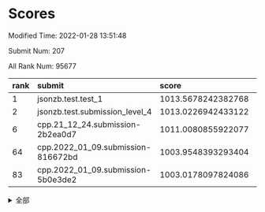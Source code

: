 # Scores

Modified Time: 2022-01-28 13:51:48

Submit Num: 207

All Rank Num: 95677

| rank |               submit               |       score        |       sigma        | pk_num |
| :--- | :--------------------------------- | :----------------- | :----------------- | :----- |
| 1    | jsonzb.test.test_1                 | 1013.5678242382768 | 0.7960222341067716 | 1850   |
| 2    | jsonzb.test.submission_level_4     | 1013.0226942433122 | 0.7897309457497524 | 1846   |
| 6    | cpp.21_12_24.submission-2b2ea0d7   | 1011.0080855922077 | 0.7499709960874102 | 1845   |
| 64   | cpp.2022_01_09.submission-816672bd | 1003.9548393293404 | 0.708029468265395  | 1849   |
| 83   | cpp.2022_01_09.submission-5b0e3de2 | 1003.0178097824086 | 0.7031502756626974 | 1851   |


<details>
<summary>全部</summary>

| rank |                 submit                 |       score        |       sigma        | pk_num |
| :--- | :------------------------------------- | :----------------- | :----------------- | :----- |
| 1    | jsonzb.test.test_1                     | 1013.5678242382768 | 0.7960222341067716 | 1850   |
| 2    | jsonzb.test.submission_level_4         | 1013.0226942433122 | 0.7897309457497524 | 1846   |
| 3    | gobigger.level_3.submission_level_3_31 | 1011.5674337602151 | 0.7782212963902401 | 1853   |
| 4    | gobigger.level_3.submission_level_3_9  | 1011.4919243583682 | 0.7844032080882976 | 1849   |
| 5    | gobigger.level_3.submission_level_3_27 | 1011.1058143277787 | 0.7518466144583904 | 1850   |
| 6    | cpp.21_12_24.submission-2b2ea0d7       | 1011.0080855922077 | 0.7499709960874102 | 1845   |
| 7    | gobigger.level_3.submission_level_3_0  | 1010.9723536790639 | 0.7516736157244609 | 1851   |
| 8    | gobigger.level_3.submission_level_3_17 | 1010.8616349546569 | 0.7629819432642126 | 1849   |
| 9    | gobigger.level_3.submission_level_3_5  | 1010.8309224425708 | 0.7945051366777199 | 1851   |
| 10   | gobigger.level_3.submission_level_3_39 | 1010.7336540495129 | 0.7480271746452812 | 1845   |
| 11   | gobigger.level_3.submission_level_3_13 | 1010.653847980196  | 0.7563830115191069 | 1849   |
| 12   | gobigger.level_3.submission_level_3_21 | 1010.6264489623841 | 0.7619104997132363 | 1851   |
| 13   | gobigger.level_3.submission_level_3_2  | 1010.3926093225684 | 0.7639261449368491 | 1846   |
| 14   | gobigger.level_3.submission_level_3_6  | 1010.2858065134401 | 0.7662354562175854 | 1849   |
| 15   | gobigger.level_3.submission_level_3_25 | 1010.2543566643244 | 0.7650406554630296 | 1853   |
| 16   | gobigger.level_3.submission_level_3_18 | 1010.2191451646701 | 0.7558648991464385 | 1851   |
| 17   | gobigger.level_3.submission_level_3_34 | 1010.2088397876364 | 0.7846052874956213 | 1848   |
| 18   | gobigger.level_3.submission_level_3_47 | 1010.0726200201157 | 0.7354156738250771 | 1851   |
| 19   | gobigger.level_3.submission_level_3_4  | 1010.041015532652  | 0.7702499133318499 | 1851   |
| 20   | gobigger.level_3.submission_level_3_32 | 1009.9648661814431 | 0.764290655697496  | 1853   |
| 21   | gobigger.level_3.submission_level_3_8  | 1009.9046810321178 | 0.7641684039416549 | 1850   |
| 22   | gobigger.level_3.submission_level_3_29 | 1009.8704798019716 | 0.7534652071968347 | 1849   |
| 23   | gobigger.level_3.submission_level_3_40 | 1009.848228170409  | 0.741781952574742  | 1856   |
| 24   | gobigger.level_3.submission_level_3_37 | 1009.8433886037043 | 0.7665770185927504 | 1852   |
| 25   | gobigger.level_3.submission_level_3_42 | 1009.829855476141  | 0.7754218419659883 | 1851   |
| 26   | gobigger.level_3.submission_level_3_14 | 1009.7782564223687 | 0.7659126801462363 | 1849   |
| 27   | gobigger.level_3.submission_level_3_20 | 1009.7060654875226 | 0.7528934309232386 | 1851   |
| 28   | gobigger.level_3.submission_level_3_7  | 1009.674727189054  | 0.7448648555137342 | 1848   |
| 29   | gobigger.level_3.submission_level_3_43 | 1009.6648129215251 | 0.7583737372312621 | 1851   |
| 30   | gobigger.level_3.submission_level_3_22 | 1009.6193143926904 | 0.7457039431035922 | 1848   |
| 31   | gobigger.level_3.submission_level_3_28 | 1009.603349190797  | 0.7426419351927946 | 1853   |
| 32   | gobigger.level_3.submission_level_3_11 | 1009.5535350774938 | 0.7641873531149452 | 1852   |
| 33   | gobigger.level_3.submission_level_3_1  | 1009.5456607913932 | 0.7454232276424765 | 1853   |
| 34   | gobigger.level_3.submission_level_3_30 | 1009.5382948072596 | 0.740263221448397  | 1851   |
| 35   | gobigger.level_3.submission_level_3_16 | 1009.5001515189128 | 0.7575327767722493 | 1847   |
| 36   | gobigger.level_3.submission_level_3_3  | 1009.4945278087608 | 0.7408657576925759 | 1847   |
| 37   | gobigger.level_3.submission_level_3_23 | 1009.4613259425441 | 0.741829297937782  | 1852   |
| 38   | gobigger.level_3.submission_level_3_26 | 1009.4278049425874 | 0.7562625382377314 | 1848   |
| 39   | gobigger.level_3.submission_level_3_38 | 1009.3900822710787 | 0.7719430339922462 | 1850   |
| 40   | gobigger.level_3.submission_level_3_24 | 1009.2870425959713 | 0.7578065727065334 | 1851   |
| 41   | gobigger.level_3.submission_level_3_36 | 1009.2218082157827 | 0.7469324409050156 | 1851   |
| 42   | gobigger.level_3.submission_level_3_12 | 1009.1522194494762 | 0.7359899021163493 | 1851   |
| 43   | gobigger.level_3.submission_level_3_19 | 1009.1092365325908 | 0.7405338512637326 | 1845   |
| 44   | gobigger.level_3.submission_level_3_10 | 1009.1072204509094 | 0.7252301007705987 | 1848   |
| 45   | gobigger.level_3.submission_level_3_45 | 1009.0156299383674 | 0.7453438114054985 | 1844   |
| 46   | gobigger.level_3.submission_level_3_41 | 1008.94759408487   | 0.7669144171423498 | 1848   |
| 47   | gobigger.level_3.submission_level_3_49 | 1008.9253750619714 | 0.7375129976499172 | 1848   |
| 48   | gobigger.level_3.submission_level_3_48 | 1008.9169921640026 | 0.7596398892228856 | 1845   |
| 49   | gobigger.level_3.submission_level_3_33 | 1008.5578726557943 | 0.7541134425061162 | 1846   |
| 50   | gobigger.level_3.submission_level_3_15 | 1008.4914481874431 | 0.7418024996656254 | 1853   |
| 51   | gobigger.level_3.submission_level_3_44 | 1008.3926449203155 | 0.7479171270881938 | 1853   |
| 52   | gobigger.level_3.submission_level_3_35 | 1007.9328204600313 | 0.7602857074577718 | 1855   |
| 53   | gobigger.level_3.submission_level_3_46 | 1007.8973693627089 | 0.7226466794993011 | 1850   |
| 54   | gobigger.level_1.submission_level_1_32 | 1005.4337750099698 | 0.7154945771023393 | 1842   |
| 55   | gobigger.level_1.submission_level_1_0  | 1005.0255558301916 | 0.7242971007771816 | 1849   |
| 56   | gobigger.level_1.submission_level_1_3  | 1004.8014745900483 | 0.7127120303869248 | 1847   |
| 57   | gobigger.level_1.submission_level_1_21 | 1004.7358275376599 | 0.7244017576973752 | 1850   |
| 58   | gobigger.level_1.submission_level_1_5  | 1004.6064502709114 | 0.71405277501333   | 1847   |
| 59   | gobigger.level_1.submission_level_1_22 | 1004.2967445876022 | 0.7220771987812467 | 1850   |
| 60   | gobigger.level_1.submission_level_1_11 | 1004.2873237388876 | 0.721037553196948  | 1848   |
| 61   | gobigger.level_1.submission_level_1_13 | 1004.0674227474739 | 0.7125489610516074 | 1851   |
| 62   | gobigger.level_1.submission_level_1_39 | 1003.9968123768542 | 0.7170565810475418 | 1850   |
| 63   | gobigger.level_1.submission_level_1_49 | 1003.9870735713107 | 0.7161805504518607 | 1853   |
| 64   | cpp.2022_01_09.submission-816672bd     | 1003.9548393293404 | 0.708029468265395  | 1849   |
| 65   | gobigger.level_1.submission_level_1_7  | 1003.9163043865152 | 0.7163826555668721 | 1842   |
| 66   | gobigger.level_1.submission_level_1_16 | 1003.8640074868065 | 0.7165748130085386 | 1845   |
| 67   | gobigger.level_1.submission_level_1_6  | 1003.8631376705592 | 0.7321644853266979 | 1844   |
| 68   | gobigger.level_1.submission_level_1_20 | 1003.7953400489782 | 0.7179924037966332 | 1849   |
| 69   | gobigger.level_1.submission_level_1_36 | 1003.769076886344  | 0.7102736850715926 | 1846   |
| 70   | gobigger.level_1.submission_level_1_33 | 1003.6122624011787 | 0.7042918284233753 | 1843   |
| 71   | gobigger.level_1.submission_level_1_17 | 1003.5328123413757 | 0.7174593377638712 | 1848   |
| 72   | gobigger.level_1.submission_level_1_45 | 1003.4601955413855 | 0.7214218995344261 | 1848   |
| 73   | gobigger.level_1.submission_level_1_25 | 1003.3562769176137 | 0.7144077307828933 | 1847   |
| 74   | gobigger.level_1.submission_level_1_29 | 1003.3391473736272 | 0.7182646386376138 | 1849   |
| 75   | gobigger.level_1.submission_level_1_18 | 1003.3261791956219 | 0.7208666857593962 | 1847   |
| 76   | gobigger.level_1.submission_level_1_24 | 1003.2754245075715 | 0.7153863385429848 | 1851   |
| 77   | gobigger.level_1.submission_level_1_31 | 1003.24530501302   | 0.7198901376881419 | 1845   |
| 78   | gobigger.level_1.submission_level_1_1  | 1003.2349627409109 | 0.7200603006460381 | 1851   |
| 79   | gobigger.level_1.submission_level_1_10 | 1003.1940809134044 | 0.7253238265161713 | 1847   |
| 80   | gobigger.level_1.submission_level_1_9  | 1003.1694401731605 | 0.71185133060496   | 1841   |
| 81   | gobigger.level_1.submission_level_1_28 | 1003.1295095842842 | 0.7121784508265652 | 1850   |
| 82   | gobigger.level_1.submission_level_1_15 | 1003.0625198791338 | 0.7144069736280344 | 1851   |
| 83   | cpp.2022_01_09.submission-5b0e3de2     | 1003.0178097824086 | 0.7031502756626974 | 1851   |
| 84   | gobigger.level_1.submission_level_1_43 | 1003.000488792174  | 0.7188227834974338 | 1848   |
| 85   | gobigger.level_1.submission_level_1_46 | 1002.9897278830913 | 0.7112205969724914 | 1840   |
| 86   | gobigger.level_1.submission_level_1_44 | 1002.9727670002236 | 0.7182689977109893 | 1849   |
| 87   | gobigger.level_1.submission_level_1_26 | 1002.9453363927125 | 0.7186626346972455 | 1846   |
| 88   | gobigger.level_1.submission_level_1_35 | 1002.937999045829  | 0.7125387913828355 | 1853   |
| 89   | gobigger.level_1.submission_level_1_2  | 1002.9281596193435 | 0.7179615221705689 | 1848   |
| 90   | gobigger.level_1.submission_level_1_48 | 1002.9102479678634 | 0.7280329161917678 | 1848   |
| 91   | gobigger.level_1.submission_level_1_42 | 1002.795747917081  | 0.7179156640808049 | 1850   |
| 92   | gobigger.level_1.submission_level_1_34 | 1002.7852614975418 | 0.7085628857356756 | 1852   |
| 93   | gobigger.level_1.submission_level_1_41 | 1002.7273232899349 | 0.7155987707274689 | 1853   |
| 94   | gobigger.level_1.submission_level_1_30 | 1002.7026682971965 | 0.7076346206181342 | 1851   |
| 95   | gobigger.level_1.submission_level_1_40 | 1002.6602597937052 | 0.7076344616614194 | 1850   |
| 96   | gobigger.level_1.submission_level_1_19 | 1002.6016206213984 | 0.7083389679406006 | 1853   |
| 97   | gobigger.level_1.submission_level_1_14 | 1002.5854314190626 | 0.7119352299130987 | 1844   |
| 98   | gobigger.level_1.submission_level_1_8  | 1002.5296732282633 | 0.7138416754911889 | 1849   |
| 99   | gobigger.level_1.submission_level_1_12 | 1002.280846221872  | 0.714939422243036  | 1845   |
| 100  | gobigger.level_1.submission_level_1_38 | 1002.2684129281366 | 0.7127373604360936 | 1847   |
| 101  | gobigger.level_1.submission_level_1_4  | 1002.2172729702536 | 0.709236521326423  | 1849   |
| 102  | gobigger.level_1.submission_level_1_23 | 1002.1549499500908 | 0.722479668807602  | 1845   |
| 103  | gobigger.level_1.submission_level_1_47 | 1002.0957325283738 | 0.712503755479322  | 1849   |
| 104  | gobigger.level_1.submission_level_1_27 | 1002.0731431278484 | 0.7113361663296948 | 1849   |
| 105  | gobigger.level_1.submission_level_1_37 | 1001.9933779818598 | 0.7225454665925378 | 1846   |
| 106  | gobigger.random.submission_random_14   | 997.3667138303139  | 0.7055025034980374 | 1849   |
| 107  | gobigger.random.submission_random_28   | 997.2456030574568  | 0.7066271758167901 | 1848   |
| 108  | gobigger.random.submission_random_37   | 997.1135074265934  | 0.7165910177059058 | 1852   |
| 109  | gobigger.random.submission_random_9    | 997.0477435141355  | 0.7133886966661476 | 1847   |
| 110  | gobigger.random.submission_random_11   | 996.9922054337881  | 0.7097698217255022 | 1850   |
| 111  | gobigger.random.submission_random_39   | 996.9447471400229  | 0.7105352973853303 | 1850   |
| 112  | gobigger.random.submission_random_18   | 996.9387516997987  | 0.7078733732887643 | 1845   |
| 113  | gobigger.random.submission_random_10   | 996.9042155572873  | 0.7097840177557959 | 1854   |
| 114  | gobigger.random.submission_random_49   | 996.8183441220816  | 0.710673283256038  | 1851   |
| 115  | gobigger.random.submission_random_6    | 996.808539405854   | 0.7004836053808132 | 1849   |
| 116  | gobigger.random.submission_random_16   | 996.7309293308214  | 0.709812269660693  | 1847   |
| 117  | gobigger.random.submission_random_30   | 996.6578361525657  | 0.7238330964137056 | 1846   |
| 118  | gobigger.random.submission_random_34   | 996.6044909697453  | 0.7013166487144221 | 1854   |
| 119  | gobigger.random.submission_random_41   | 996.5981422497446  | 0.707797295417437  | 1846   |
| 120  | gobigger.random.submission_random_27   | 996.3764997925363  | 0.7112298597214097 | 1845   |
| 121  | gobigger.random.submission_random_45   | 996.369309025961   | 0.7126087872296204 | 1850   |
| 122  | gobigger.random.submission_random_2    | 996.3505191076614  | 0.7066594005591923 | 1850   |
| 123  | gobigger.random.submission_random_0    | 996.3503289174837  | 0.6980038412904221 | 1847   |
| 124  | gobigger.random.submission_random_23   | 996.2911519111782  | 0.711636756491207  | 1844   |
| 125  | gobigger.random.submission_random_46   | 996.2736514033938  | 0.7262393610391887 | 1848   |
| 126  | gobigger.random.submission_random_5    | 996.2594804414686  | 0.7187888571143519 | 1851   |
| 127  | gobigger.random.submission_random_29   | 996.2500422600672  | 0.7235372905732153 | 1844   |
| 128  | gobigger.random.submission_random_17   | 996.2350249234223  | 0.7160540988358391 | 1853   |
| 129  | gobigger.random.submission_random_48   | 996.1545462095444  | 0.7144798592427435 | 1851   |
| 130  | gobigger.random.submission_random_40   | 996.1067308375495  | 0.7002419716512007 | 1849   |
| 131  | gobigger.random.submission_random_32   | 996.0809364282395  | 0.721074101679362  | 1845   |
| 132  | gobigger.random.submission_random_12   | 996.0652928045107  | 0.6990749902234197 | 1846   |
| 133  | gobigger.random.submission_random_43   | 996.0526801117659  | 0.7130235880555706 | 1850   |
| 134  | gobigger.random.submission_random_38   | 996.0248024187955  | 0.7017228036157225 | 1850   |
| 135  | gobigger.random.submission_random_21   | 995.9010205554644  | 0.7125673426391487 | 1846   |
| 136  | gobigger.random.submission_random_24   | 995.8120705643007  | 0.7149241740682184 | 1850   |
| 137  | gobigger.random.submission_random_19   | 995.6766359921951  | 0.7195119503826767 | 1845   |
| 138  | gobigger.random.submission_random_44   | 995.6639371627191  | 0.7097493149714486 | 1848   |
| 139  | gobigger.random.submission_random_36   | 995.662009450767   | 0.7091486785191268 | 1853   |
| 140  | gobigger.random.submission_random_4    | 995.5525603586287  | 0.7198414309736161 | 1854   |
| 141  | gobigger.random.submission_random_8    | 995.5360489495217  | 0.7154426955440063 | 1847   |
| 142  | gobigger.random.submission_random_26   | 995.5122849817969  | 0.7035988709207412 | 1846   |
| 143  | gobigger.random.submission_random_31   | 995.4058770735012  | 0.706497798024596  | 1846   |
| 144  | gobigger.random.submission_random_33   | 995.3637574170867  | 0.7181648280598443 | 1846   |
| 145  | gobigger.random.submission_random_13   | 995.3519352678037  | 0.7068157656738859 | 1851   |
| 146  | gobigger.random.submission_random_22   | 995.35003898208    | 0.7259502104419617 | 1853   |
| 147  | gobigger.random.submission_random_42   | 995.1543474932121  | 0.701650962733599  | 1851   |
| 148  | gobigger.random.submission_random_7    | 995.0164491847831  | 0.7218091190928807 | 1851   |
| 149  | gobigger.random.submission_random_25   | 994.9968813724726  | 0.7121834650654009 | 1849   |
| 150  | gobigger.random.submission_random_47   | 994.9577510077868  | 0.7133865734792194 | 1847   |
| 151  | gobigger.random.submission_random_1    | 994.810633259838   | 0.6953179531789176 | 1846   |
| 152  | gobigger.random.submission_random_35   | 994.8052311787493  | 0.7146664555717525 | 1851   |
| 153  | gobigger.random.submission_random_15   | 994.7882964206574  | 0.7285441288059092 | 1846   |
| 154  | gobigger.random.submission_random_3    | 994.747454821092   | 0.7115326194544598 | 1846   |
| 155  | gobigger.random.submission_random_20   | 994.5709282781687  | 0.7183042571136726 | 1853   |
| 156  | gobigger.level_2.submission_level_2_25 | 994.0904968065685  | 0.7371740119907594 | 1852   |
| 157  | gobigger.level_2.submission_level_2_40 | 993.8226434049793  | 0.7319506579555566 | 1854   |
| 158  | gobigger.level_2.submission_level_2_46 | 993.6444919425794  | 0.7332396996547255 | 1843   |
| 159  | gobigger.level_2.submission_level_2_17 | 993.6252720976851  | 0.7309226731799822 | 1849   |
| 160  | gobigger.level_2.submission_level_2_22 | 993.4976304042661  | 0.721154581494913  | 1854   |
| 161  | gobigger.level_2.submission_level_2_48 | 993.3562274163615  | 0.7436571320832078 | 1855   |
| 162  | gobigger.level_2.submission_level_2_32 | 993.1109922445279  | 0.7354711992141113 | 1850   |
| 163  | gobigger.level_2.submission_level_2_23 | 993.0617817289398  | 0.7425689246327957 | 1846   |
| 164  | gobigger.level_2.submission_level_2_27 | 992.8647027276213  | 0.727410878676642  | 1853   |
| 165  | gobigger.level_2.submission_level_2_1  | 992.8395879000373  | 0.7484968848906983 | 1852   |
| 166  | gobigger.level_2.submission_level_2_10 | 992.7822300432905  | 0.7550184502717721 | 1847   |
| 167  | gobigger.level_2.submission_level_2_26 | 992.7418195409068  | 0.7291544869811365 | 1850   |
| 168  | gobigger.level_2.submission_level_2_31 | 992.6962568490158  | 0.7255939743189906 | 1850   |
| 169  | gobigger.level_2.submission_level_2_19 | 992.6765124196362  | 0.7441738337688444 | 1850   |
| 170  | gobigger.level_2.submission_level_2_8  | 992.6344655949779  | 0.7599986137578029 | 1852   |
| 171  | gobigger.level_2.submission_level_2_0  | 992.6266004472492  | 0.7432101021843615 | 1850   |
| 172  | gobigger.level_2.submission_level_2_6  | 992.6111121514381  | 0.7513408465449547 | 1851   |
| 173  | gobigger.level_2.submission_level_2_9  | 992.6088990792572  | 0.72592542485694   | 1846   |
| 174  | gobigger.level_2.submission_level_2_3  | 992.4834596756084  | 0.7457474158082165 | 1852   |
| 175  | gobigger.level_2.submission_level_2_36 | 992.40540075034    | 0.7528766696450381 | 1847   |
| 176  | gobigger.level_2.submission_level_2_29 | 992.3807422132917  | 0.7288994916375712 | 1850   |
| 177  | gobigger.level_2.submission_level_2_37 | 992.2983699876911  | 0.7449616204548649 | 1849   |
| 178  | gobigger.level_2.submission_level_2_49 | 992.2007972043704  | 0.7583044242187308 | 1847   |
| 179  | gobigger.level_2.submission_level_2_4  | 992.1183982386192  | 0.7443777553905082 | 1845   |
| 180  | gobigger.level_2.submission_level_2_35 | 992.0767523379902  | 0.7260822556132157 | 1849   |
| 181  | gobigger.level_2.submission_level_2_30 | 992.0675421457768  | 0.7512662238301884 | 1849   |
| 182  | gobigger.level_2.submission_level_2_15 | 992.0473068411452  | 0.7872232678691927 | 1845   |
| 183  | gobigger.level_2.submission_level_2_34 | 992.0218201164867  | 0.7734986343998386 | 1853   |
| 184  | gobigger.level_2.submission_level_2_39 | 991.9949879159933  | 0.747187140070587  | 1850   |
| 185  | gobigger.level_2.submission_level_2_18 | 991.9677299900501  | 0.7369253089298942 | 1847   |
| 186  | gobigger.level_2.submission_level_2_14 | 991.9556684967879  | 0.7638239145737588 | 1848   |
| 187  | gobigger.level_2.submission_level_2_21 | 991.8981204154868  | 0.7535035402444437 | 1847   |
| 188  | gobigger.level_2.submission_level_2_43 | 991.897011784583   | 0.7439760274911447 | 1850   |
| 189  | gobigger.level_2.submission_level_2_2  | 991.7989562162979  | 0.7380380266084005 | 1848   |
| 190  | gobigger.level_2.submission_level_2_16 | 991.7315510492548  | 0.7509458662300996 | 1850   |
| 191  | gobigger.level_2.submission_level_2_42 | 991.6750918312445  | 0.7531401503955424 | 1850   |
| 192  | gobigger.level_2.submission_level_2_33 | 991.6104436333426  | 0.7442697943451577 | 1845   |
| 193  | gobigger.level_2.submission_level_2_38 | 991.5340872069495  | 0.7572177484034954 | 1846   |
| 194  | gobigger.level_2.submission_level_2_41 | 991.4860412567587  | 0.7582739615102824 | 1848   |
| 195  | gobigger.level_2.submission_level_2_24 | 991.4350751435716  | 0.7714237644839541 | 1845   |
| 196  | gobigger.level_2.submission_level_2_28 | 991.3783153744404  | 0.749001245972198  | 1848   |
| 197  | gobigger.level_2.submission_level_2_13 | 991.0611332405435  | 0.7717242110704544 | 1847   |
| 198  | gobigger.level_2.submission_level_2_20 | 991.0244561424051  | 0.7678997255735489 | 1848   |
| 199  | gobigger.level_2.submission_level_2_45 | 990.7406413411733  | 0.7487626479615481 | 1848   |
| 200  | gobigger.level_2.submission_level_2_5  | 990.7253561744817  | 0.7453074779944033 | 1849   |
| 201  | gobigger.level_2.submission_level_2_44 | 990.6967456045182  | 0.7580736226802257 | 1850   |
| 202  | gobigger.level_2.submission_level_2_7  | 990.6131851359671  | 0.751855425017062  | 1844   |
| 203  | gobigger.level_2.submission_level_2_12 | 990.1849713418117  | 0.7983199905088558 | 1850   |
| 204  | gobigger.level_2.submission_level_2_11 | 990.0745145244952  | 0.7728623727141138 | 1844   |
| 205  | gobigger.level_2.submission_level_2_47 | 989.8635271370018  | 0.7808598934908919 | 1851   |
| 206  | gobigger.none.submission_none_1        | 978.0258248055966  | 1.2416491225150876 | 1851   |
| 207  | gobigger.none.submission_none_0        | 975.8073778122126  | 1.3806116442075007 | 1849   |

</details>